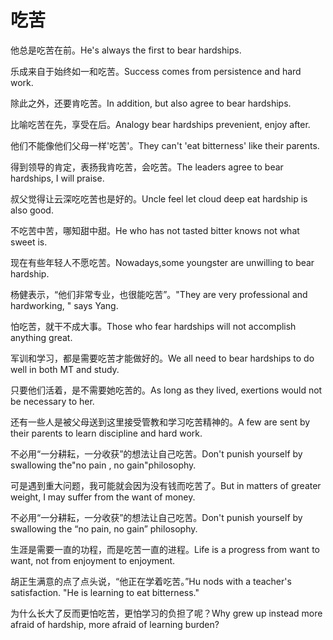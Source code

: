 # 吃苦

<p><span class="chinese">他总是吃苦在前。</span><span class="english">He's always the first to bear hardships.</span></p>

<p><span class="chinese">乐成来自于始终如一和吃苦。</span><span class="english">Success comes from persistence and hard work.</span></p>

<p><span class="chinese">除此之外，还要肯吃苦。</span><span class="english">In addition, but also agree to bear hardships.</span></p>

<p><span class="chinese">比喻吃苦在先，享受在后。</span><span class="english">Analogy bear hardships prevenient, enjoy after.</span></p>

<p><span class="chinese">他们不能像他们父母一样'吃苦'。</span><span class="english">They can't 'eat bitterness' like their parents.</span></p>

<p><span class="chinese">得到领导的肯定，表扬我肯吃苦，会吃苦。</span><span class="english">The leaders agree to bear hardships, I will praise.</span></p>

<p><span class="chinese">叔父觉得让云深吃吃苦也是好的。</span><span class="english">Uncle feel let cloud deep eat hardship is also good.</span></p>

<p><span class="chinese">不吃苦中苦，哪知甜中甜。</span><span class="english">He who has not tasted bitter knows not what sweet is.</span></p>

<p><span class="chinese">现在有些年轻人不愿吃苦。</span><span class="english">Nowadays,some youngster are unwilling to bear hardship.</span></p>

<p><span class="chinese">杨健表示，“他们非常专业，也很能吃苦”。</span><span class="english">"They are very professional and hardworking, " says Yang.</span></p>

<p><span class="chinese">怕吃苦，就干不成大事。</span><span class="english">Those who fear hardships will not accomplish anything great.</span></p>

<p><span class="chinese">军训和学习，都是需要吃苦才能做好的。</span><span class="english">We all need to bear hardships to do well in both MT and study.</span></p>

<p><span class="chinese">只要他们活着，是不需要她吃苦的。</span><span class="english">As long as they lived, exertions would not be necessary to her.</span></p>

<p><span class="chinese">还有一些人是被父母送到这里接受管教和学习吃苦精神的。</span><span class="english">A few are sent by their parents to learn discipline and hard work.</span></p>

<p><span class="chinese">不必用“一分耕耘，一分收获”的想法让自己吃苦。</span><span class="english">Don't punish yourself by swallowing the"no pain , no gain"philosophy.</span></p>

<p><span class="chinese">可是遇到重大问题，我可能就会因为没有钱而吃苦了。</span><span class="english">But in matters of greater weight, I may suffer from the want of money.</span></p>

<p><span class="chinese">不必用“一分耕耘，一分收获”的想法让自己吃苦。</span><span class="english">Don't punish yourself by swallowing the “no pain, no gain” philosophy.</span></p>

<p><span class="chinese">生涯是需要一直的功程，而是吃苦一直的进程。</span><span class="english">Life is a progress from want to want, not from enjoyment to enjoyment.</span></p>

<p><span class="chinese">胡正生满意的点了点头说，“他正在学着吃苦。”</span><span class="english">Hu nods with a teacher's satisfaction. "He is learning to eat bitterness."</span></p>

<p><span class="chinese">为什么长大了反而更怕吃苦，更怕学习的负担了呢？</span><span class="english">Why grew up instead more afraid of hardship, more afraid of learning burden?</span></p>

